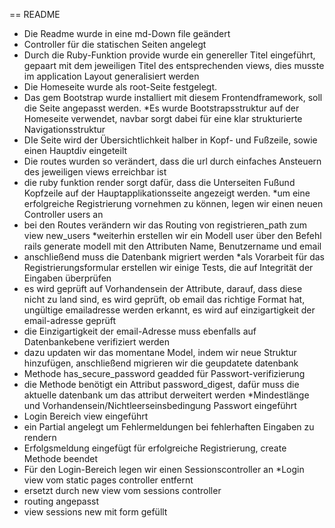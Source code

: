 == README

* Die Readme wurde in eine md-Down file geändert
* Controller für die statischen Seiten angelegt
* Durch die Ruby-Funktion provide wurde ein genereller Titel eingeführt, gepaart mit dem jeweiligen 
  Titel des entsprechenden views, dies musste im application Layout generalisiert werden
* Die Homeseite wurde als root-Seite festgelegt.
* Das gem Bootstrap wurde installiert mit diesem Frontendframework, soll die Seite angepasst werden.
*Es wurde Bootstrapsstruktur auf der Homeseite verwendet, navbar sorgt dabei für eine klar strukturierte Navigationsstruktur
* DIe Seite wird der Übersichtlichkeit halber in Kopf- und Fußzeile, sowie einen Hauptdiv eingeteilt
* Die routes wurden so verändert, dass die url durch einfaches Ansteuern des jeweiligen views erreichbar ist
* die ruby funktion render sorgt dafür, dass die Unterseiten Fußund Kopfzeile auf der Hauptapplikationsseite angezeigt werden.
*um eine erfolgreiche Registrierung vornehmen zu können, legen wir einen neuen Controller users an
* bei den Routes verändern wir das Routing von registrieren_path zum view new_users
*weiterhin erstellen wir ein Modell user über den Befehl rails generate modell mit den Attributen Name, Benutzername und email
* anschließend muss die Datenbank migriert werden
*als Vorarbeit für das Registrierungsformular erstellen wir einige Tests, die auf Integrität der Eingaben überprüfen
* es wird geprüft auf Vorhandensein der Attribute, darauf, dass diese nicht zu land sind, es wird geprüft, ob email das richtige Format hat, ungültige emailadresse werden erkannt, es wird auf einzigartigkeit der email-adresse geprüft
* die Einzigartigkeit der email-Adresse muss ebenfalls auf Datenbankebene verifiziert werden
* dazu updaten wir das momentane Model, indem wir neue Struktur hinzufügen, anschließend migrieren wir die geupdatete datenbank
* Methode  has_secure_password geadded für Passwort-verifizierung
* die Methode benötigt ein Attribut password_digest, dafür muss die aktuelle
 datenbank um das attribut derweitert werden
*Mindestlänge und Vorhandensein/Nichtleerseinsbedingung Passwort eingeführt
* Login Bereich view eingeführt
*  ein Partial angelegt um Fehlermeldungen bei fehlerhaften Eingaben zu rendern
* Erfolgsmeldung eingefügt für erfolgreiche Registrierung, create Methode beendet
* Für den Login-Bereich legen wir einen Sessionscontroller an
*Login view vom static pages controller entfernt
* ersetzt durch new view vom sessions controller
* routing angepasst
* view sessions new mit form gefüllt
